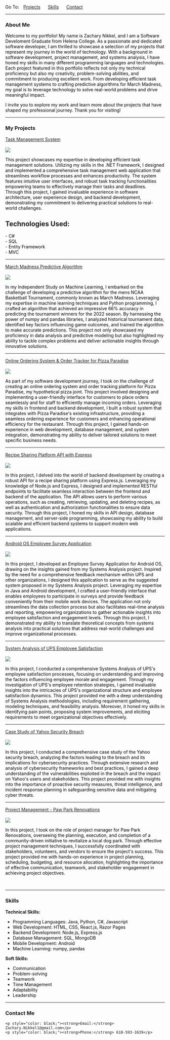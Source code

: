 <div style="display: inline; padding-bottom: 10px;">
    <span style="display: inline-block; color: black; margin-right: 10px;">Go To:</span>
    <a href="#projects" style="margin-right: 20px;">Projects</a>
    <a href="#skills" style="margin-right: 20px;">Skills</a>
    <a href="#contact">Contact</a>
</div>
<br>

---


### <span id="about">About Me</span>



<p style="color: black;">
     Welcome to my portfolio! My name is Zachary Nikkel, and I am a Software Develoment Graduate from Helena College. As a passionate and dedicated software developer, I am thrilled to showcase a selection of my projects that represent my journey in the world of technology. With a background in software development, project management, and systems analysis, I have honed my skills in many different programming languages and technologies. Each project featured in this portfolio reflects not only my technical proficiency but also my creativity, problem-solving abilities, and commitment to producing excellent work. From developing efficient task management systems to crafting predictive algorithms for March Madness, my goal is to leverage technology to solve real-world problems and drive meaningful impact.
</p>
<p style="color: black;">
     I invite you to explore my work and learn more about the projects that have shaped my professional journey. Thank you for visiting!
</p>

---

### <span id="projects">My Projects</span> 

[Task Management System](https://github.com/ZacNik/TaskManagerApplication)
<br><br>
<img src="images/taskmanagerman.jpg?raw=true"/>
<p style="color: black;">This project showcases my expertise in developing efficient task management solutions. Utilizing my skills in the .NET Framework, I designed and implemented a comprehensive task management web application that streamlines workflow processes and enhances productivity. The system features intuitive user interfaces, and robust task tracking functionalities empowering teams to effectively manage their tasks and deadlines. Through this project, I gained invaluable experience in software architecture, user experience design, and backend development, demonstrating my commitment to delivering practical solutions to real-world challenges.</p>
<h2>Technologies Used:</h2>
- <span style="color: black;">C#</span>
<br>
- <span style="color: black;">SQL</span>
<br>
- <span style="color: black;">Entity Framework</span>
<br>
- <span style="color: black;">MVC</span>
<br>

---

[March Madness Predictive Algorithm](https://github.com/ZacNik/MachineLearningWork)
<br><br>
<img src="images/marchmadness.jpg?raw=true"/>
 <p style="color: black;">In my Independent Study on Machine Learning, I embarked on the challenge of developing a predictive algorithm for the mens NCAA Basketball Tournament, commonly known as March Madness. Leveraging my expertise in machine learning techniques and Python programming, I crafted an algorithm that achieved an impressive 66% accuracy in predicting the tournament winners for the 2022 season. By harnessing the power of numpy and pandas libraries, I analyzed historical tournament data, identified key factors influencing game outcomes, and trained the algorithm to make accurate predictions. This project not only showcased my proficiency in data analysis and predictive modeling but also highlighted my ability to tackle complex problems and deliver actionable insights through innovative solutions.</p>
 
---

[Online Ordering System & Order Tracker for Pizza Paradise](https://github.com/ZacNik/PizzaParadise)
<br><br>
<img src="images/pizzaclipart.jpg?raw=true"/>
<p style="color: black;">As part of my software development journey, I took on the challenge of creating an online ordering system and order tracking platform for Pizza Paradise, my hypothetical pizza joint. This project involved designing and implementing a user-friendly interface for customers to place orders seamlessly and for staff to efficiently manage incoming orders. Leveraging my skills in frontend and backend development, I built a robust system that integrates with Pizza Paradise's existing infrastructure, providing a seamless ordering experience for customers and enhancing operational efficiency for the restaurant. Through this project, I gained hands-on experience in web development, database management, and system integration, demonstrating my ability to deliver tailored solutions to meet specific business needs.</p>

---

[Recipe Sharing Platform API with Express](https://github.com/ZacNik/RecipeSharingAPI)
<br><br>
<img src="images/nodejstiny.png?raw=true"/>
<p style="color: black;">In this project, I delved into the world of backend development by creating a robust API for a recipe sharing platform using Express.js. Leveraging my knowledge of Node.js and Express, I designed and implemented RESTful endpoints to facilitate seamless interaction between the frontend and backend of the application. The API allows users to perform various operations, such as creating, retrieving, updating, and deleting recipes, as well as authentication and authorization functionalities to ensure data security. Through this project, I honed my skills in API design, database management, and server-side programming, showcasing my ability to build scalable and efficient backend systems to support modern web applications.</p>

---

[Android OS Employee Survey Application](https://github.com/ZacNik/SurveyApp)
<br><br>
<img src="images/android.png?raw=true"/>
<p style="color: black;">In this project, I developed an Employee Survey Application for Android OS, drawing on the insights gained from my Systems Analysis project. Inspired by the need for a comprehensive feedback mechanism within UPS and other organizations, I designed this application to serve as the suggested system proposed in my Systems Analysis project. Leveraging my expertise in Java and Android development, I crafted a user-friendly interface that enables employees to participate in surveys and provide feedback conveniently from their mobile work devices. The application not only streamlines the data collection process but also facilitates real-time analysis and reporting, empowering organizations to gather actionable insights into employee satisfaction and engagement levels. Through this project, I demonstrated my ability to translate theoretical concepts from systems analysis into practical solutions that address real-world challenges and improve organizational processes.</p>

---

[System Analysis of UPS Employee Satisfaction](https://github.com/ZacNik/SystemAnalysisOfUPSWorkEnvironment)
<br><br>
<img src="images/systemanalysis.jpg?raw=true"/>
<p style="color: black;">In this project, I conducted a comprehensive Systems Analysis of UPS's employee satisfaction processes, focusing on understanding and improving the factors influencing employee morale and engagement. Through my investigation of UPS's employee retention strategies, I gained invaluable insights into the intricacies of UPS's organizational structure and employee satisfaction dynamics. This project provided me with a deep understanding of Systems Analysis methodologies, including requirement gathering, modeling techniques, and feasibility analysis. Moreover, it honed my skills in identifying pain points, proposing system improvements, and eliciting requirements to meet organizational objectives effectively.</p>

---

[Case Study of Yahoo Security Breach](https://github.com/ZacNik/YahooSecurityBreachCaseStudy)
<br><br>
<img src="images/cybersecurity.jpg?raw=true"/>
<p style="color: black;">In this project, I conducted a comprehensive case study of the Yahoo security breach, analyzing the factors leading to the breach and its implications for cybersecurity practices. Through extensive research and analysis of cybersecurity frameworks and best practices, I gained a deep understanding of the vulnerabilities exploited in the breach and the impact on Yahoo's users and stakeholders. This project provided me with insights into the importance of proactive security measures, threat intelligence, and incident response planning in safeguarding sensitive data and mitigating cyber threats.</p>

---

[Project Management - Paw Park Renovations](https://github.com/ZacNik/PawParkRenovations)
<br><br>
<img src="images/happydogpark.jpg?raw=true"/>
<p style="color: black;">In this project, I took on the role of project manager for Paw Park Renovations, overseeing the planning, execution, and completion of a community-driven initiative to revitalize a local dog park. Through effective project management techniques, I successfully coordinated with stakeholders, volunteers, and vendors to ensure the project's success. This project provided me with hands-on experience in project planning, scheduling, budgeting, and resource allocation, highlighting the importance of effective communication, teamwork, and stakeholder engagement in achieving project objectives.</p>
<br>

---

### <span id="skills">Skills</span>

**Technical Skills:**
- <span style="color: black;">Programming Languages: Java, Python, C#, Javascript</span>
- <span style="color: black;">Web Development: HTML, CSS, React.js, Razor Pages</span>
- <span style="color: black;">Backend Development: Node.js, Express.js</span>
- <span style="color: black;">Database Management: SQL, MongoDB</span>
- <span style="color: black;">Mobile Development: Android</span>
- <span style="color: black;">Machine Learning: numpy, pandas</span>

**Soft Skills:**
- <span style="color: black;">Communication</span>
- <span style="color: black;">Problem-solving</span>
- <span style="color: black;">Teamwork</span>
- <span style="color: black;">Time Management</span>
- <span style="color: black;">Adaptability</span>
- <span style="color: black;">Leadership</span>

---

### <span id="contact">Contact Me</span>

<div class="contact-section">
    
    <p style="color: black;"><strong>Email:</strong> Zachary.Nikkel1@gmail.com</p>
    <p style="color: black;"><strong>Phone:</strong> 618-593-1639</p>
</div>



